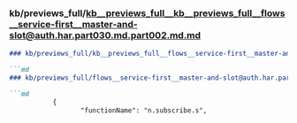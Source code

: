 ### kb/previews_full/kb__previews_full__kb__previews_full__flows__service-first__master-and-slot@auth.har.part030.md.part002.md.md

```md
### kb/previews_full/kb__previews_full__flows__service-first__master-and-slot@auth.har.part030.md.part002.md

```md
### kb/previews_full/flows__service-first__master-and-slot@auth.har.part030.md (part 002)

```md
           {
                  "functionName": "n.subscribe.s",
     
```

```

```

```
